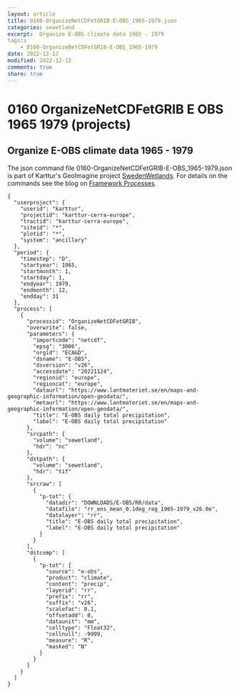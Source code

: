 ```yaml
---
layout: article
title: 0160-OrganizeNetCDFetGRIB-E-OBS_1965-1979.json
categories: sewetland
excerpt:  Organize E-OBS climate data 1965 - 1979 
tags:: 
    - 0160-OrganizeNetCDFetGRIB-E-OBS_1965-1979
date: 2022-12-12
modified: 2022-12-12
comments: true
share: true
---
```


# 0160 OrganizeNetCDFetGRIB E OBS 1965 1979 (projects)

##  Organize E-OBS climate data 1965 - 1979 

The json command file <span class='file'>0160-OrganizeNetCDFetGRIB-E-OBS_1965-1979.json</span> is part of Karttur's GeoImagine project [<span class='project'>SwedenWetlands</span>](https://karttur.github.io/geoimagine03-proj-wetland-se/index.html). For details on the commands see the blog on [Framework Processes](https://karttur.github.io/geoimagine03-docs-procpack/).

```
{
  "userproject": {
    "userid": "karttur",
    "projectid": "karttur-cerra-europe",
    "tractid": "karttur-cerra-europe",
    "siteid": "*",
    "plotid": "*",
    "system": "ancillary"
  },
  "period": {
    "timestep": "D",
    "startyear": 1965,
    "startmonth": 1,
    "startday": 1,
    "endyear": 1979,
    "endmonth": 12,
    "endday": 31
  },
  "process": [
    {
      "processid": "OrganizeNetCDFetGRIB",
      "overwrite": false,
      "parameters": {
        "importcode": "netcdf",
        "epsg": "3006",
        "orgid": "ECA&D",
        "dsname": "E-OBS",
        "dsversion": "v26",
        "accessdate": "20221124",
        "regionid": "europe",
        "regioncat": "europe",
        "dataurl": "https://www.lantmateriet.se/en/maps-and-geographic-information/open-geodata/",
        "metaurl": "https://www.lantmateriet.se/en/maps-and-geographic-information/open-geodata/",
        "title": "E-OBS daily total precipitation",
        "label": "E-OBS daily total precipitation"
      },
      "srcpath": {
        "volume": "sewetland",
        "hdr": "nc"
      },
      "dstpath": {
        "volume": "sewetland",
        "hdr": "tif"
      },
      "srcraw": [
        {
          "p-tot": {
            "datadir": "DOWNLOADS/E-OBS/RR/data",
            "datafile": "rr_ens_mean_0.1deg_reg_1965-1979_v26.0e",
            "datalayer": "rr",
            "title": "E-OBS daily total precipitation",
            "label": "E-OBS daily total precipitation"
          }
        }
      ],
      "dstcomp": [
        {
          "p-tot": {
            "source": "e-obs",
            "product": "climate",
            "content": "precip",
            "layerid": "rr",
            "prefix": "rr",
            "suffix": "v26",
            "scalefac": 0.1,
            "offsetadd": 0,
            "dataunit": "mm",
            "celltype": "Float32",
            "cellnull": -9999,
            "measure": "R",
            "masked": "N"
          }
        }
      ]
    }
  ]
}
```
